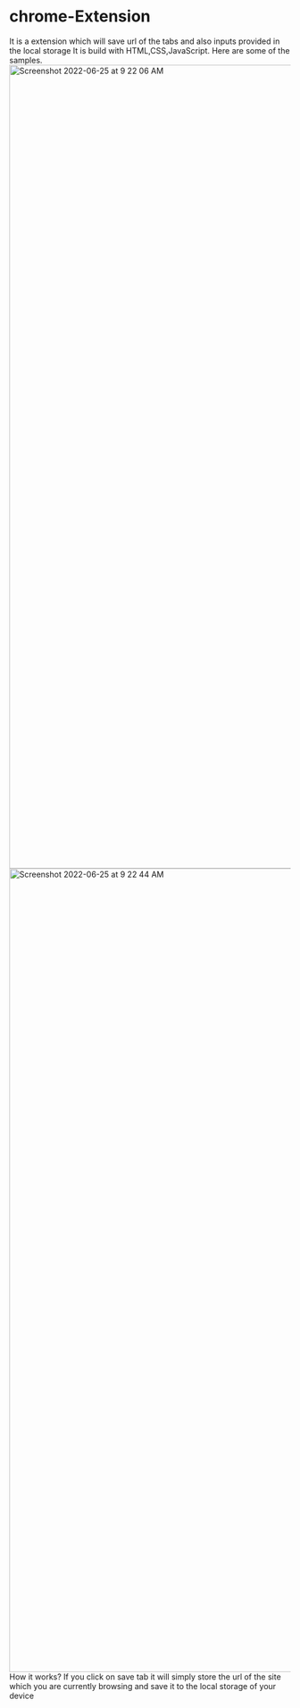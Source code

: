 # chrome-Extension
It is a extension which will save url of the tabs and also inputs provided in the local storage
It is build with HTML,CSS,JavaScript.
Here are some of the samples.
<img width="1440" alt="Screenshot 2022-06-25 at 9 22 06 AM" src="https://user-images.githubusercontent.com/62405785/175757134-5b61d357-d122-413c-a724-258b86adfed8.png">
<img width="1440" alt="Screenshot 2022-06-25 at 9 22 44 AM" src="https://user-images.githubusercontent.com/62405785/175757141-f3e5ee5f-fdc4-442f-8e1e-0d3cf0d59028.png">
How it works?
If you click on save tab it will simply store the url of the site which you are currently browsing and save it to the local storage of your device
